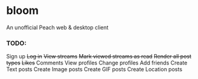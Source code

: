 # bloom
An unofficial Peach web &amp; desktop client

### TODO:

Sign up
~~Log in~~
~~View streams~~
~~Mark viewed streams as read~~
~~Render all post types~~
~~Likes~~
Comments
View profiles
Change profiles
Add friends
Create Text posts
Create Image posts
Create GIF posts
Create Location posts
